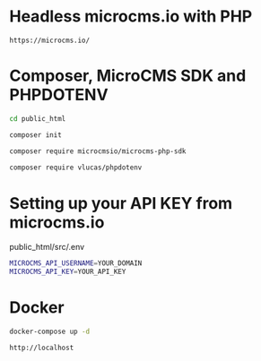 # Headless microcms.io with PHP
    
```
https://microcms.io/
```
    
# Composer, MicroCMS SDK and PHPDOTENV
    
```bash
cd public_html
```
    
```bash
composer init
```
    
```bash
composer require microcmsio/microcms-php-sdk
```
    
```bash
composer require vlucas/phpdotenv
```
    
# Setting up your API KEY from microcms.io
    
public_html/src/.env
```bash
MICROCMS_API_USERNAME=YOUR_DOMAIN
MICROCMS_API_KEY=YOUR_API_KEY
```
    
# Docker
    
```bash
docker-compose up -d
```
    
```
http://localhost
```
